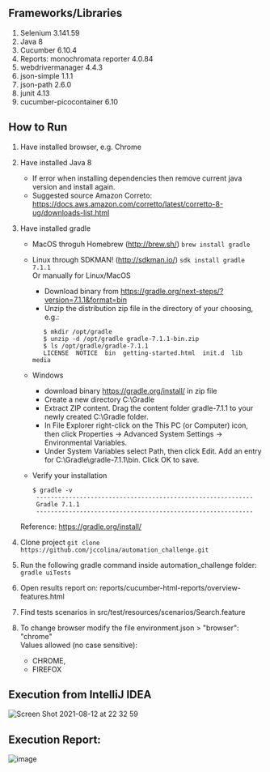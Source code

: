 ## Frameworks/Libraries
1. Selenium 3.141.59
2. Java 8
3. Cucumber 6.10.4
4. Reports: monochromata reporter 4.0.84
5. webdrivermanager 4.4.3
6. json-simple 1.1.1
7. json-path 2.6.0
8. junit 4.13
9. cucumber-picocontainer 6.10

## How to Run
1. Have installed browser, e.g. Chrome
2. Have installed Java 8
    * If error when installing dependencies then remove current java version and install again.
    * Suggested source Amazon Correto: https://docs.aws.amazon.com/corretto/latest/corretto-8-ug/downloads-list.html
3. Have installed gradle
    * MacOS throguh Homebrew (http://brew.sh/) ```brew install gradle```
    * Linux through SDKMAN! (http://sdkman.io/) ```sdk install gradle 7.1.1```   
      Or manually for Linux/MacOS
        * Download binary from https://gradle.org/next-steps/?version=7.1.1&format=bin
        * Unzip the distribution zip file in the directory of your choosing, e.g.:
       ```
          $ mkdir /opt/gradle
          $ unzip -d /opt/gradle gradle-7.1.1-bin.zip
          $ ls /opt/gradle/gradle-7.1.1
          LICENSE  NOTICE  bin  getting-started.html  init.d  lib  media
       ```
    * Windows
        * download binary https://gradle.org/install/ in zip file
        * Create a new directory C:\Gradle
        * Extract ZIP content. Drag the content folder gradle-7.1.1 to your newly created C:\Gradle folder.
        * In File Explorer right-click on the This PC (or Computer) icon, then click Properties -> Advanced System Settings -> Environmental Variables.
        * Under System Variables select Path, then click Edit. Add an entry for C:\Gradle\gradle-7.1.1\bin. Click OK to save.
    * Verify your installation

      ```
      $ gradle -v
       ------------------------------------------------------------
       Gradle 7.1.1
       ------------------------------------------------------------   
       ```
   Reference: https://gradle.org/install/

4. Clone project    ```git clone https://github.com/jccolina/automation_challenge.git```
5. Run the following gradle command inside automation_challenge folder:  
   ```gradle uiTests```
5. Open results report on: reports/cucumber-html-reports/overview-features.html
6. Find tests scenarios in src/test/resources/scenarios/Search.feature
7. To change browser modify the file environment.json > "browser": "chrome"  
   Values allowed (no case sensitive):
    * CHROME,
    * FIREFOX
## Execution from IntelliJ IDEA
![Screen Shot 2021-08-12 at 22 32 59](https://user-images.githubusercontent.com/5452898/129296952-f6b4aa66-16ff-4a92-9c38-46f4cc80777b.png)

## Execution Report: 
![image](https://user-images.githubusercontent.com/5452898/129296566-1253bb19-4a0c-475c-ba8b-7250a367b087.png)
